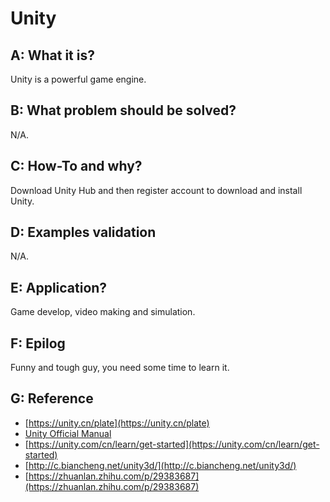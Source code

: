 # Unity

## A: What it is?

Unity is a powerful game engine.

## B: What problem should be solved?

N/A.

## C: How-To and why?

Download Unity Hub and then register account to download and install Unity.

## D: Examples validation

N/A.

## E: Application?

Game develop, video making and simulation.

## F: Epilog

Funny and tough guy, you need some time to learn it.

## G: Reference

- [https://unity.cn/plate](https://unity.cn/plate)
- [Unity Official Manual](https://docs.unity3d.com/Manual/index.html?_gl=1*k7v8ru*_ga*MTI5ODI0OTM2LjE2MjM1NjU5NTM.*_ga_1S78EFL1W5*MTYyMzU3MDc2OS4yLjEuMTYyMzU3MDc3Ny41Mg..&_ga=2.211398421.1605925886.1623565953-129824936.1623565953)
- [https://unity.com/cn/learn/get-started](https://unity.com/cn/learn/get-started)
- [http://c.biancheng.net/unity3d/](http://c.biancheng.net/unity3d/)
- [https://zhuanlan.zhihu.com/p/29383687](https://zhuanlan.zhihu.com/p/29383687)
